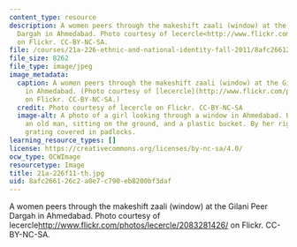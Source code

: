 ```yaml
---
content_type: resource
description: A women peers through the makeshift zaali (window) at the Gilani Peer
  Dargah in Ahmedabad. Photo courtesy of lecercle<http://www.flickr.com/photos/lecercle/2083281426/>
  on Flickr. CC-BY-NC-SA.
file: /courses/21a-226-ethnic-and-national-identity-fall-2011/8afc266126c2a0e7c790eb8200bf3daf_21a-226f11-th.jpg
file_size: 8262
file_type: image/jpeg
image_metadata:
  caption: A women peers through the makeshift zaali (window) at the Gilani Peer Dargah
    in Ahmedabad. (Photo courtesy of [lecercle](http://www.flickr.com/photos/lecercle/2083281426/)
    on Flickr. CC-BY-NC-SA.)
  credit: Photo courtesy of lecercle on Flickr. CC-BY-NC-SA
  image-alt: A photo of a girl looking through a window in Ahmedabad. Behind her is
    an old man, sitting on the ground, and a plastic bucket. By her right arm is a
    grating covered in padlocks.
learning_resource_types: []
license: https://creativecommons.org/licenses/by-nc-sa/4.0/
ocw_type: OCWImage
resourcetype: Image
title: 21a-226f11-th.jpg
uid: 8afc2661-26c2-a0e7-c790-eb8200bf3daf
---
```

A women peers through the makeshift zaali (window) at the Gilani Peer Dargah in Ahmedabad. Photo courtesy of lecercle<http://www.flickr.com/photos/lecercle/2083281426/> on Flickr. CC-BY-NC-SA.